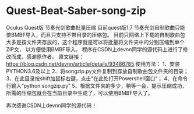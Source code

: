 # Quest-Beat-Saber-song-zip
Oculus Quest版 节奏光剑歌曲批量压缩
目前quest版1.7 节奏光剑自制歌曲只能使BMBF导入，而且只支持不带目录的压缩包。
目前只网络上下载的自制歌曲包大多是按文件夹存放的，这个程序就是可以将批量将文件夹中的分别压缩到单个ZIP文，
以方便使用BMBF导入。
程序在CSDN上devnn同学的源代码上进行了修改而成，感谢原作者。
原文链接：https://blog.csdn.net/devnn/article/details/93486785
使用方法：
1、安装PYTHON3.6及以上
2、将songzip.py文件复制到存放自制歌曲包文件夹的目录；
3、在此目录按shift加鼠标右键，点击“在此处打开Powershell窗口”；
4、在命令行输入“python songzip.py”
5、根据文件夹的多少，稍等一会，提示压缩成功，所需的压缩包就会在当前目录中生成了，可以使用BMBF导入了。

再次感谢CSDN上devnn同学的源代码！

